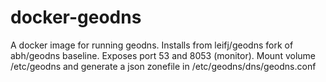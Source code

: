 docker-geodns
=============

A docker image for running geodns. Installs from leifj/geodns fork of abh/geodns baseline. Exposes port 53 and 8053 (monitor). Mount volume /etc/geodns and generate a json zonefile in /etc/geodns/dns/geodns.conf
